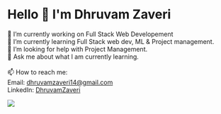 <h1>Hello 👋 I'm Dhruvam Zaveri</h1>

🔭 I’m currently working on Full Stack Web Developement<br>
🌱 I’m currently learning Full Stack web dev, ML & Project management.
<br>🤔 I’m looking for help with Project Management.
<br>💬 Ask me about what I am currently learning.
<br><br>📫 How to reach me: 
  <br>Email: <a href="dhruvamzaveri14@gmail.com">dhruvamzaveri14@gmail.com</a>
  <br>LinkedIn: <a href="https://www.linkedin.com/in/dhruvam-zaveri/">DhruvamZaveri</a>
  
![](https://komarev.com/ghpvc/?username=your-github-username)
